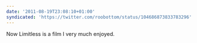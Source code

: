 ```yaml
---
date: '2011-08-19T23:08:10+01:00'
syndicated: 'https://twitter.com/roobottom/status/104686873833783296'
---
```

Now Limitless is a film I very much enjoyed.
